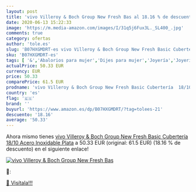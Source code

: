```yaml
---
layout: post
title: 'vivo Villeroy & Boch Group New Fresh Bas al 18.16 % de descuento'
date: 2020-06-13 15:22:33
image: 'https://m.media-amazon.com/images/I/31q5j6Fux3L._SL400_.jpg'
comments: true
category: ofertas
author: 'tole.es'
slug: 'B07HXGMDRT-es vivo Villeroy & Boch Group New Fresh Basic Cubertería...'
sku: 'B07HXGMDRT-es'
tags: [ '&','Abalorios para mujer','Dijes para mujer','Joyería','Joyería para mujer','boch','villeroy', ]
actualPrice: 50.33 EUR
currency: EUR
price: 50.33
comparePrice: 61.5 EUR
prodname: 'vivo Villeroy & Boch Group New Fresh Basic Cubertería  18/10 Acero Inoxidable  Plata'
country: 'es'
flag: '🇪🇸'
brand: ''
buyurl: 'https://www.amazon.es/dp/B07HXGMDRT/?tag=tolees-21'
descuento: '18.16'
average: '50.33'
---
```


Ahora mismo tienes [vivo Villeroy & Boch Group New Fresh Basic Cubertería  18/10 Acero Inoxidable  Plata](https://www.amazon.es/dp/B07HXGMDRT/?tag=tolees-21) a 50.33 EUR (original: 61.5 EUR) (18.16 %  de descuento) en el siguiente enlace!

[![vivo Villeroy & Boch Group New Fresh Bas](https://m.media-amazon.com/images/I/31q5j6Fux3L._SL400_.jpg)](https://www.amazon.es/dp/B07HXGMDRT/?tag=tolees-21)

🔎:


[🛒 Visítala!!!](https://www.amazon.es/dp/B07HXGMDRT/?tag=tolees-21)
